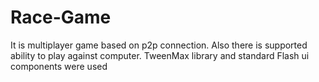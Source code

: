 Race-Game
=========

It is multiplayer game based on p2p connection.  Also there is supported ability to play against computer. TweenMax library and standard Flash ui components were used
